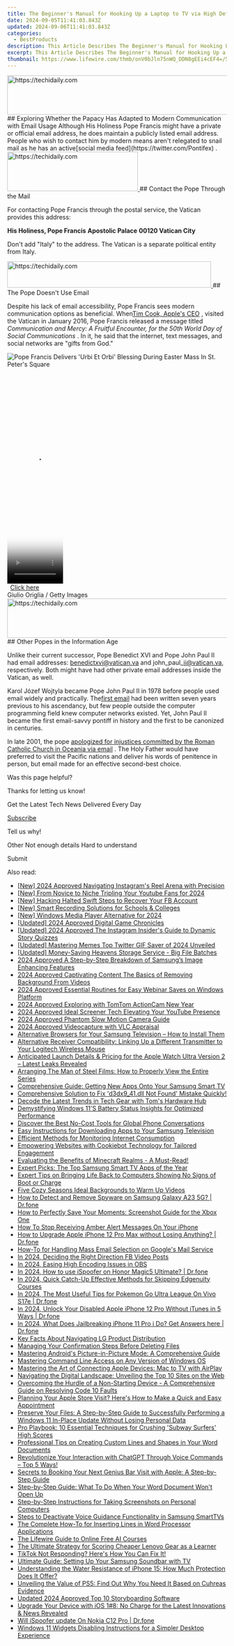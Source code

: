 ```yaml
---
title: The Beginner's Manual for Hooking Up a Laptop to TV via High Definition Multimedia Interface (HDMI)
date: 2024-09-05T11:41:03.843Z
updated: 2024-09-06T11:41:03.843Z
categories:
  - BestProducts
description: This Article Describes The Beginner's Manual for Hooking Up a Laptop to TV via High Definition Multimedia Interface (HDMI)
excerpt: This Article Describes The Beginner's Manual for Hooking Up a Laptop to TV via High Definition Multimedia Interface (HDMI)
thumbnail: https://www.lifewire.com/thmb/onV0bJln75nWQ_DDN8gEEi4cEF4=/540x405/filters:no_upscale():max_bytes(150000):strip_icc():format(webp)/how-to-connect-a-laptop-to-a-tv-via-hdmi-36c83689a60a44898148543f497f5595.jpg
---
```


<!-- affiliate ads begin -->
<a href="https://appsumo.8odi.net/c/5597632/2123726/7443" target="_top" id="2123726">
  <img src="//a.impactradius-go.com/display-ad/7443-2123726" border="0" alt="https://techidaily.com" width="600" height="90"/>
</a>
<img height="0" width="0" src="https://appsumo.8odi.net/i/5597632/2123726/7443" style="position:absolute;visibility:hidden;" border="0" />
<!-- affiliate ads end -->
## Exploring Whether the Papacy Has Adapted to Modern Communication with Email Usage
 Although His Holiness Pope Francis might have a private or official email address, he does maintain a publicly listed email address. People who wish to contact him by modern means aren't relegated to snail mail as he has an active[social media feed](https://twitter.com/Pontifex) .

<!-- affiliate ads begin -->
<a href="https://aligracehair.sjv.io/c/5597632/2135370/19272" target="_top" id="2135370">
  <img src="//a.impactradius-go.com/display-ad/19272-2135370" border="0" alt="https://techidaily.com" width="300" height="90"/>
</a>
<img height="0" width="0" src="https://aligracehair.sjv.io/i/5597632/2135370/19272" style="position:absolute;visibility:hidden;" border="0" />
<!-- affiliate ads end -->
## Contact the Pope Through the Mail

 For contacting Pope Francis through the postal service, the Vatican provides this address:

 **His Holiness, Pope Francis**
 **Apostolic Palace**
 **00120 Vatican City**

 Don't add "Italy" to the address. The Vatican is a separate political entity from Italy.

<!-- affiliate ads begin -->
<a href="https://aligracehair.sjv.io/c/5597632/2135404/19272" target="_top" id="2135404">
  <img src="//a.impactradius-go.com/display-ad/19272-2135404" border="0" alt="https://techidaily.com" width="468" height="60"/>
</a>
<img height="0" width="0" src="https://aligracehair.sjv.io/i/5597632/2135404/19272" style="position:absolute;visibility:hidden;" border="0" />
<!-- affiliate ads end -->
## The Pope Doesn't Use Email

 Despite his lack of email accessibility, Pope Francis sees modern communication options as beneficial. When[Tim Cook, Apple's CEO](https://www.lifewire.com/who-is-tim-cook-1994301) , visited the Vatican in January 2016, Pope Francis released a message titled   _Communication and Mercy: A Fruitful Encounter, for the 50th World Day of Social Communications_ . In it, he said that the internet, text messages, and social networks are "gifts from God."

![Pope Francis Delivers 'Urbi Et Orbi' Blessing During Easter Mass In St. Peter's Square](https://www.lifewire.com/thmb/z5bZaGaAuEBbtVki4q-_xec1lk8=/1500x0/filters:no_upscale():max_bytes(150000):strip_icc():format(webp)/pope-francis-delivers-urbi-et-orbi-blessing-during-easter-mass-in-st-peter-s-square-485740869-57d398e53df78c5833492a26.jpg)

<!-- affiliate ads begin -->
<span id="1975503">
					<video width="128" height="480" style="cursor:pointer"
           poster="//a.impactradius-go.com/display-clicktoplayimage/1975503.png"
           onclick="if(!this.playClicked){this.play();this.setAttribute('controls',true);this.playClicked=true;}">
	   <source src="//a.impactradius-go.com/display-ad/22993-1975503">
	   <img src="//a.impactradius-go.com/display-clicktoplayimage/1975503.png" style="border: none; height: 100%; width: 100%; object-fit: contain">
	</video>
	<div style="width:80px;text-align:center"><a href="javascript:window.open(decodeURIComponent('https%3A%2F%2Fhomestyler.sjv.io%2Fc%2F5597632%2F1975503%2F22993'), '_blank');void(0);">Click here</a></div>
</span>
<img height="0" width="0" src="https://imp.pxf.io/i/5597632/1975503/22993" style="position:absolute;visibility:hidden;" border="0" />
<!-- affiliate ads end -->
 Giulio Origlia / Getty Images

<!-- affiliate ads begin -->
<a href="https://aligracehair.sjv.io/c/5597632/2115937/19272" target="_top" id="2115937">
  <img src="//a.impactradius-go.com/display-ad/19272-2115937" border="0" alt="https://techidaily.com" width="728" height="90"/>
</a>
<img height="0" width="0" src="https://aligracehair.sjv.io/i/5597632/2115937/19272" style="position:absolute;visibility:hidden;" border="0" />
<!-- affiliate ads end -->
## Other Popes in the Information Age

 Unlike their current successor, Pope Benedict XVI and Pope John Paul II had email addresses: <benedictxvi@vatican.va> and john\_paul\_ii@vatican.va, respectively. Both might have had other private email addresses inside the Vatican, as well.

 Karol Józef Wojtyla became Pope John Paul II in 1978 before people used email widely and practically. The[first email](https://www.lifewire.com/first-email-message-1164184) had been written seven years previous to his ascendancy, but few people outside the computer programming field knew computer networks existed. Yet, John Paul II became the first email-savvy pontiff in history and the first to be canonized in centuries.

 In late 2001, the pope [apologized for injustices committed by the Roman Catholic Church in Oceania via email](http://news.bbc.co.uk/1/hi/world/europe/1671540.stm) . The Holy Father would have preferred to visit the Pacific nations and deliver his words of penitence in person, but email made for an effective second-best choice.

Was this page helpful?

Thanks for letting us know!

 Get the Latest Tech News Delivered Every Day

[Subscribe](https://www.lifewire.com/#)

Tell us why!

 Other  Not enough details  Hard to understand

 Submit

<ins class="adsbygoogle"
     style="display:block"
     data-ad-format="autorelaxed"
     data-ad-client="ca-pub-7571918770474297"
     data-ad-slot="1223367746"></ins>



<ins class="adsbygoogle"
     style="display:block"
     data-ad-client="ca-pub-7571918770474297"
     data-ad-slot="8358498916"
     data-ad-format="auto"
     data-full-width-responsive="true"></ins>

<span class="atpl-alsoreadstyle">Also read:</span>
<div><ul>
<li><a href="https://instagram-video-files.techidaily.com/new-2024-approved-navigating-instagrams-reel-arena-with-precision/"><u>[New] 2024 Approved  Navigating Instagram's Reel Arena with Precision</u></a></li>
<li><a href="https://eaxpv-info.techidaily.com/new-from-novice-to-niche-tripling-your-youtube-fans-for-2024/"><u>[New] From Novice to Niche  Tripling Your Youtube Fans for 2024</u></a></li>
<li><a href="https://facebook-video-content.techidaily.com/new-hacking-halted-swift-steps-to-recover-your-fb-account/"><u>[New] Hacking Halted  Swift Steps to Recover Your FB Account</u></a></li>
<li><a href="https://digital-screen-recording.techidaily.com/new-smart-recording-solutions-for-schools-and-colleges/"><u>[New] Smart Recording Solutions for Schools & Colleges</u></a></li>
<li><a href="https://fox-blue.techidaily.com/new-windows-media-player-alternative-for-2024/"><u>[New] Windows Media Player Alternative for 2024</u></a></li>
<li><a href="https://video-capture.techidaily.com/updated-2024-approved-digital-game-chronicles/"><u>[Updated] 2024 Approved  Digital Game Chronicles</u></a></li>
<li><a href="https://instagram-clips.techidaily.com/updated-2024-approved-the-instagram-insiders-guide-to-dynamic-story-quizzes/"><u>[Updated] 2024 Approved  The Instagram Insider's Guide to Dynamic Story Quizzes</u></a></li>
<li><a href="https://twitter-clips.techidaily.com/updated-mastering-memes-top-twitter-gif-saver-of-2024-unveiled/"><u>[Updated] Mastering Memes  Top Twitter GIF Saver of 2024 Unveiled</u></a></li>
<li><a href="https://extra-approaches.techidaily.com/updated-money-saving-heavens-storage-service-big-file-batches/"><u>[Updated] Money-Saving Heavens Storage Service - Big File Batches</u></a></li>
<li><a href="https://extra-lessons.techidaily.com/2024-approved-a-step-by-step-breakdown-of-samsungs-image-enhancing-features/"><u>2024 Approved  A Step-by-Step Breakdown of Samsung’s Image Enhancing Features</u></a></li>
<li><a href="https://youtube-videos.techidaily.com/2024-approved-captivating-content-the-basics-of-removing-background-from-videos/"><u>2024 Approved  Captivating Content  The Basics of Removing Background From Videos</u></a></li>
<li><a href="https://screen-mirroring-recording.techidaily.com/2024-approved-essential-routines-for-easy-webinar-saves-on-windows-platform/"><u>2024 Approved  Essential Routines for Easy Webinar Saves on Windows Platform</u></a></li>
<li><a href="https://some-knowledge.techidaily.com/2024-approved-exploring-with-tomtom-actioncam-new-year/"><u>2024 Approved  Exploring with TomTom ActionCam New Year</u></a></li>
<li><a href="https://youtube-web.techidaily.com/approved-ideal-screener-tech-elevating-your-youtube-presence/"><u>2024 Approved  Ideal Screener Tech  Elevating Your YouTube Presence</u></a></li>
<li><a href="https://fox-direct.techidaily.com/2024-approved-phantom-slow-motion-camera-guide/"><u>2024 Approved  Phantom Slow Motion Camera Guide</u></a></li>
<li><a href="https://screen-mirroring-recording.techidaily.com/2024-approved-videocapture-with-vlc-appraisal/"><u>2024 Approved  Videocapture with VLC Appraisal</u></a></li>
<li><a href="https://techtrends.techidaily.com/alternative-browsers-for-your-samsung-television-how-to-install-them/"><u>Alternative Browsers for Your Samsung Television – How to Install Them</u></a></li>
<li><a href="https://techtrends.techidaily.com/alternative-receiver-compatibility-linking-up-a-different-transmitter-to-your-logitech-wireless-mouse/"><u>Alternative Receiver Compatibility: Linking Up a Different Transmitter to Your Logitech Wireless Mouse</u></a></li>
<li><a href="https://techtrends.techidaily.com/anticipated-launch-details-and-pricing-for-the-apple-watch-ultra-version-2-latest-leaks-revealed/"><u>Anticipated Launch Details & Pricing for the Apple Watch Ultra Version 2 – Latest Leaks Revealed</u></a></li>
<li><a href="https://techtrends.techidaily.com/arranging-the-man-of-steel-films-how-to-properly-view-the-entire-series/"><u>Arranging The Man of Steel Films: How to Properly View the Entire Series</u></a></li>
<li><a href="https://techtrends.techidaily.com/comprehensive-guide-getting-new-apps-onto-your-samsung-smart-tv/"><u>Comprehensive Guide: Getting New Apps Onto Your Samsung Smart TV</u></a></li>
<li><a href="https://techtrends.techidaily.com/comprehensive-solution-to-fix-d3dx941dll-not-found-mistake-quickly/"><u>Comprehensive Solution to Fix 'd3dx9_41.dll Not Found' Mistake Quickly!</u></a></li>
<li><a href="https://techtrends.techidaily.com/decode-the-latest-trends-in-tech-gear-with-toms-hardware-hub/"><u>Decode the Latest Trends in Tech Gear with Tom's Hardware Hub</u></a></li>
<li><a href="https://techtrends.techidaily.com/demystifying-windows-11s-battery-status-insights-for-optimized-performance/"><u>Demystifying Windows 11'S Battery Status Insights for Optimized Performance</u></a></li>
<li><a href="https://techtrends.techidaily.com/discover-the-best-no-cost-tools-for-global-phone-conversations/"><u>Discover the Best No-Cost Tools for Global Phone Conversations</u></a></li>
<li><a href="https://techtrends.techidaily.com/easy-instructions-for-downloading-apps-to-your-samsung-television/"><u>Easy Instructions for Downloading Apps to Your Samsung Television</u></a></li>
<li><a href="https://techtrends.techidaily.com/efficient-methods-for-monitoring-internet-consumption/"><u>Efficient Methods for Monitoring Internet Consumption</u></a></li>
<li><a href="https://some-approaches.techidaily.com/empowering-websites-with-cookiebot-technology-for-tailored-engagement/"><u>Empowering Websites with Cookiebot Technology for Tailored Engagement</u></a></li>
<li><a href="https://techtrends.techidaily.com/evaluating-the-benefits-of-minecraft-realms-a-must-read/"><u>Evaluating the Benefits of Minecraft Realms - A Must-Read!</u></a></li>
<li><a href="https://techtrends.techidaily.com/expert-picks-the-top-samsung-smart-tv-apps-of-the-year/"><u>Expert Picks: The Top Samsung Smart TV Apps of the Year</u></a></li>
<li><a href="https://techtrends.techidaily.com/expert-tips-on-bringing-life-back-to-computers-showing-no-signs-of-boot-or-charge/"><u>Expert Tips on Bringing Life Back to Computers Showing No Signs of Boot or Charge</u></a></li>
<li><a href="https://youtube-videos.techidaily.com/five-cozy-seasons-ideal-backgrounds-to-warm-up-videos/"><u>Five Cozy Seasons  Ideal Backgrounds to Warm Up Videos</u></a></li>
<li><a href="https://android-location-track.techidaily.com/how-to-detect-and-remove-spyware-on-samsung-galaxy-a23-5g-drfone-by-drfone-virtual-android/"><u>How to Detect and Remove Spyware on Samsung Galaxy A23 5G? | Dr.fone</u></a></li>
<li><a href="https://techtrends.techidaily.com/how-to-perfectly-save-your-moments-screenshot-guide-for-the-xbox-one/"><u>How to Perfectly Save Your Moments: Screenshot Guide for the Xbox One</u></a></li>
<li><a href="https://techtrends.techidaily.com/how-to-stop-receiving-amber-alert-messages-on-your-iphone/"><u>How To Stop Receiving Amber Alert Messages On Your iPhone</u></a></li>
<li><a href="https://techidaily.com/how-to-upgrade-apple-iphone-12-pro-max-without-losing-anything-drfone-by-drfone-ios-system-repair-ios-system-repair/"><u>How to Upgrade Apple iPhone 12 Pro Max without Losing Anything? | Dr.fone</u></a></li>
<li><a href="https://techtrends.techidaily.com/how-to-for-handling-mass-email-selection-on-googles-mail-service/"><u>How-To for Handling Mass Email Selection on Google's Mail Service</u></a></li>
<li><a href="https://facebook-videos.techidaily.com/in-2024-deciding-the-right-direction-fb-video-posts/"><u>In 2024, Deciding the Right Direction  FB Video Posts</u></a></li>
<li><a href="https://screen-capture.techidaily.com/in-2024-easing-high-encoding-issues-in-obs/"><u>In 2024, Easing High Encoding Issues in OBS</u></a></li>
<li><a href="https://pokemon-go-android.techidaily.com/in-2024-how-to-use-ispoofer-on-honor-magic5-ultimate-drfone-by-drfone-virtual-android/"><u>In 2024, How to use iSpoofer on Honor Magic5 Ultimate? | Dr.fone</u></a></li>
<li><a href="https://fox-helps.techidaily.com/in-2024-quick-catch-up-effective-methods-for-skipping-edgenuity-courses/"><u>In 2024, Quick Catch-Up  Effective Methods for Skipping Edgenuity Courses</u></a></li>
<li><a href="https://change-location.techidaily.com/in-2024-the-most-useful-tips-for-pokemon-go-ultra-league-on-vivo-s17e-drfone-by-drfone-virtual-android/"><u>In 2024, The Most Useful Tips for Pokemon Go Ultra League On Vivo S17e | Dr.fone</u></a></li>
<li><a href="https://iphone-unlock.techidaily.com/in-2024-unlock-your-disabled-apple-iphone-12-pro-without-itunes-in-5-ways-drfone-by-drfone-ios/"><u>In 2024, Unlock Your Disabled Apple iPhone 12 Pro Without iTunes in 5 Ways | Dr.fone</u></a></li>
<li><a href="https://iphone-unlock.techidaily.com/in-2024-what-does-jailbreaking-iphone-11-pro-i-do-get-answers-here-drfone-by-drfone-ios/"><u>In 2024, What Does Jailbreaking iPhone 11 Pro i Do? Get Answers here | Dr.fone</u></a></li>
<li><a href="https://techtrends.techidaily.com/key-facts-about-navigating-lg-product-distribution/"><u>Key Facts About Navigating LG Product Distribution</u></a></li>
<li><a href="https://win11-tips.techidaily.com/managing-your-confirmation-steps-before-deleting-files/"><u>Managing Your Confirmation Steps Before Deleting Files</u></a></li>
<li><a href="https://techtrends.techidaily.com/mastering-androids-picture-in-picture-mode-a-comprehensive-guide/"><u>Mastering Android's Picture-in-Picture Mode: A Comprehensive Guide</u></a></li>
<li><a href="https://techtrends.techidaily.com/mastering-command-line-access-on-any-version-of-windows-os/"><u>Mastering Command Line Access on Any Version of Windows OS</u></a></li>
<li><a href="https://techtrends.techidaily.com/mastering-the-art-of-connecting-apple-devices-mac-to-tv-with-airplay/"><u>Mastering the Art of Connecting Apple Devices: Mac to TV with AirPlay</u></a></li>
<li><a href="https://techtrends.techidaily.com/navigating-the-digital-landscape-unveiling-the-top-10-sites-on-the-web/"><u>Navigating the Digital Landscape: Unveiling the Top 10 Sites on the Web</u></a></li>
<li><a href="https://techtrends.techidaily.com/overcoming-the-hurdle-of-a-non-starting-device-a-comprehensive-guide-on-resolving-code-10-faults/"><u>Overcoming the Hurdle of a Non-Starting Device - A Comprehensive Guide on Resolving Code 10 Faults</u></a></li>
<li><a href="https://techtrends.techidaily.com/planning-your-apple-store-visit-heres-how-to-make-a-quick-and-easy-appointment/"><u>Planning Your Apple Store Visit? Here's How to Make a Quick and Easy Appointment</u></a></li>
<li><a href="https://vp-tips.techidaily.com/preserve-your-files-a-step-by-step-guide-to-successfully-performing-a-windows-11-in-place-update-without-losing-personal-data/"><u>Preserve Your Files: A Step-by-Step Guide to Successfully Performing a Windows 11 In-Place Update Without Losing Personal Data</u></a></li>
<li><a href="https://techtrends.techidaily.com/pro-playbook-10-essential-techniques-for-crushing-subway-surfers-high-scores/"><u>Pro Playbook: 10 Essential Techniques for Crushing 'Subway Surfers' High Scores</u></a></li>
<li><a href="https://techtrends.techidaily.com/professional-tips-on-creating-custom-lines-and-shapes-in-your-word-documents/"><u>Professional Tips on Creating Custom Lines and Shapes in Your Word Documents</u></a></li>
<li><a href="https://tech-haven.techidaily.com/revolutionize-your-interaction-with-chatgpt-through-voice-commands-top-5-ways/"><u>Revolutionize Your Interaction with ChatGPT Through Voice Commands – Top 5 Ways!</u></a></li>
<li><a href="https://techtrends.techidaily.com/secrets-to-booking-your-next-genius-bar-visit-with-apple-a-step-by-step-guide/"><u>Secrets to Booking Your Next Genius Bar Visit with Apple: A Step-by-Step Guide</u></a></li>
<li><a href="https://techtrends.techidaily.com/step-by-step-guide-what-to-do-when-your-word-document-wont-open-up/"><u>Step-by-Step Guide: What To Do When Your Word Document Won't Open Up</u></a></li>
<li><a href="https://techtrends.techidaily.com/step-by-step-instructions-for-taking-screenshots-on-personal-computers/"><u>Step-by-Step Instructions for Taking Screenshots on Personal Computers</u></a></li>
<li><a href="https://techtrends.techidaily.com/steps-to-deactivate-voice-guidance-functionality-in-samsung-smarttvs/"><u>Steps to Deactivate Voice Guidance Functionality in Samsung SmartTVs</u></a></li>
<li><a href="https://techtrends.techidaily.com/the-complete-how-to-for-inserting-lines-in-word-processor-applications/"><u>The Complete How-To for Inserting Lines in Word Processor Applications</u></a></li>
<li><a href="https://techtrends.techidaily.com/the-lifewire-guide-to-online-free-ai-courses/"><u>The Lifewire Guide to Online Free AI Courses</u></a></li>
<li><a href="https://techtrends.techidaily.com/the-ultimate-strategy-for-scoring-cheaper-lenovo-gear-as-a-learner/"><u>The Ultimate Strategy for Scoring Cheaper Lenovo Gear as a Learner</u></a></li>
<li><a href="https://techtrends.techidaily.com/tiktok-not-responding-heres-how-you-can-fix-it/"><u>TikTok Not Responding? Here's How You Can Fix It!</u></a></li>
<li><a href="https://techtrends.techidaily.com/ultimate-guide-setting-up-your-samsung-soundbar-with-tv/"><u>Ultimate Guide: Setting Up Your Samsung Soundbar with TV</u></a></li>
<li><a href="https://techtrends.techidaily.com/understanding-the-water-resistance-of-iphone-15-how-much-protection-does-it-offer/"><u>Understanding the Water Resistance of iPhone 15: How Much Protection Does It Offer?</u></a></li>
<li><a href="https://techtrends.techidaily.com/unveiling-the-value-of-ps5-find-out-why-you-need-it-based-on-cuhreas-evidence/"><u>Unveiling the Value of PS5: Find Out Why You Need It Based on Cuhreas Evidence</u></a></li>
<li><a href="https://meme-emoji.techidaily.com/updated-2024-approved-top-10-storyboarding-software/"><u>Updated 2024 Approved Top 10 Storyboarding Software</u></a></li>
<li><a href="https://techtrends.techidaily.com/upgrade-your-device-with-ios-18-no-charge-for-the-latest-innovations-and-news-revealed/"><u>Upgrade Your Device with iOS 1#8: No Charge for the Latest Innovations & News Revealed</u></a></li>
<li><a href="https://fake-location.techidaily.com/will-ispoofer-update-on-nokia-c12-pro-drfone-by-drfone-virtual-android/"><u>Will iSpoofer update On Nokia C12 Pro | Dr.fone</u></a></li>
<li><a href="https://techtrends.techidaily.com/windows-11-widgets-disabling-instructions-for-a-simpler-desktop-experience/"><u>Windows 11 Widgets Disabling Instructions for a Simpler Desktop Experience</u></a></li>
</ul></div>

